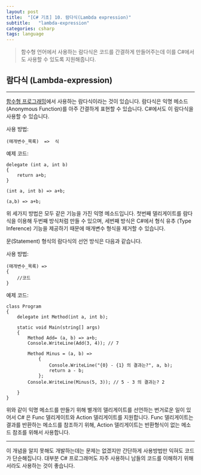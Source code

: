 ```yaml
---
layout: post
title:  "[C# 기초] 10. 람다식(Lambda expression)"
subtitle:   "lambda-expression"
categories: csharp
tags: language
---
```


> 함수형 언어에서 사용하는 람다식은 코드를 간결하게 만들어주는데 이를 C#에서도 사용할 수 있도록 지원해줍니다.

## 람다식 (Lambda-expression)
---

[함수형 프로그래밍](https://ko.wikipedia.org/wiki/%ED%95%A8%EC%88%98%ED%98%95_%ED%94%84%EB%A1%9C%EA%B7%B8%EB%9E%98%EB%B0%8D)에서 사용하는 람다식이라는 것이 있습니다. 람다식은 익명 메소드(Anonymous Function)를 아주 간결하게 표현할 수 있습니다. C#에서도 이 람다식을 사용할 수 있습니다.

사용 방법:
```
(매개변수_목록)  =>  식
```

예제 코드:
```
delegate (int a, int b)
{
	return a+b;
}
```
```
(int a, int b) => a+b;
```
```
(a,b) => a+b;
```

위 세가지 방법은 모두 같은 기능을 가진 익명 메소드입니다. 첫번째 델리게이트를 람다식을 이용해 두번째 방식처럼 만들 수 있으며, 세번째 방식은 C#에서 형식 유추 (Type Inference) 기능을 제공하기 때문에 매개변수 형식을 제거할 수 있습니다.


문(Statement) 형식의 람다식의 선언 방식은 다음과 같습니다.

사용 방법:
```
(매개변수_목록) =>
{
	//코드
}
```

예제 코드:
```
class Program
{
    delegate int Method(int a, int b);

    static void Main(string[] args)
    {
        Method Add= (a, b) => a+b;
        Console.WriteLine(Add(3, 4)); // 7

        Method Minus = (a, b) =>
            {
                Console.WriteLine("{0} - {1} 의 결과는?", a, b);
                return a - b;
            };
        Console.WriteLine(Minus(5, 3)); // 5 - 3 의 결과는? 2
        
    }
}
```
위와 같이 익명 메소드를 만들기 위해 별개의 델리게이트를 선언하는 번거로운 일이 있어서 C# 은 Func 델리게이트와 Action 델리게이트를 지원합니다.
Func 델리게이트는 결과를 반환하는 메소드를 참조하기 위해, Action 델리게이트는 반환형식이 없는 메소드 참조를 위해서 사용합니다.

---
이 개념을 알지 못해도 개발하는데는 문제는 없겠지만 간단하게 사용방법만 익혀도 코드가 단순해집니다. 대부분 C# 프로그래머도 자주 사용하니 남들의 코드를 이해하기 위해서라도 사용하는 것이 좋습니다.